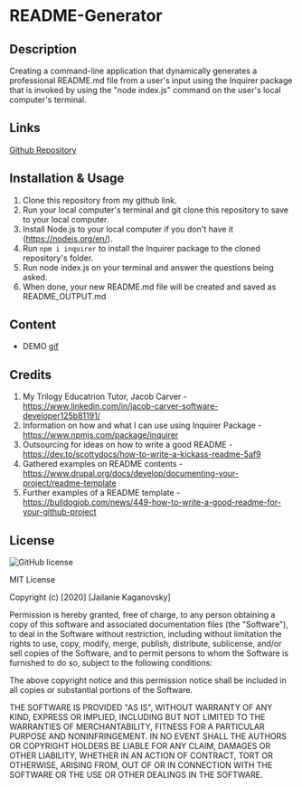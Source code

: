# README-Generator

## Description
Creating a command-line application that dynamically generates a professional README.md file from a user's input using the Inquirer package that is invoked by using the "node index.js" command on the user's local computer's terminal.

## Links
[Github Repository](https://github.com/jkaganovsky/README-Generator)

## Installation & Usage
1. Clone this repository from my github link.
1. Run your local computer's terminal and git clone this repository to save to your local computer.
1. Install Node.js to your local computer if you don't have it (https://nodejs.org/en/).
1. Run `npm i inquirer` to install the Inquirer package to the cloned repository's folder.
1. Run node index.js on your terminal and answer the questions being asked.
1. When done, your new README.md file will be created and saved as README_OUTPUT.md

## Content
* DEMO
    [gif](./assets/images/README.gif)

## Credits
1. My Trilogy Educatrion Tutor, Jacob Carver - https://www.linkedin.com/in/jacob-carver-software-developer125b81191/
1. Information on how and what I can use using Inquirer Package - https://www.npmjs.com/package/inquirer
1. Outsourcing for ideas on how to write a good README - https://dev.to/scottydocs/how-to-write-a-kickass-readme-5af9
1. Gathered examples on README contents - https://www.drupal.org/docs/develop/documenting-your-project/readme-template
1. Further examples of a README template - https://bulldogjob.com/news/449-how-to-write-a-good-readme-for-your-github-project

## License
![GitHub license](https://img.shields.io/badge/license-MIT-blue.svg)

MIT License

Copyright (c) [2020] [Jailanie Kaganovsky]

Permission is hereby granted, free of charge, to any person obtaining a copy
of this software and associated documentation files (the "Software"), to deal
in the Software without restriction, including without limitation the rights
to use, copy, modify, merge, publish, distribute, sublicense, and/or sell
copies of the Software, and to permit persons to whom the Software is
furnished to do so, subject to the following conditions:

The above copyright notice and this permission notice shall be included in all
copies or substantial portions of the Software.

THE SOFTWARE IS PROVIDED "AS IS", WITHOUT WARRANTY OF ANY KIND, EXPRESS OR
IMPLIED, INCLUDING BUT NOT LIMITED TO THE WARRANTIES OF MERCHANTABILITY,
FITNESS FOR A PARTICULAR PURPOSE AND NONINFRINGEMENT. IN NO EVENT SHALL THE
AUTHORS OR COPYRIGHT HOLDERS BE LIABLE FOR ANY CLAIM, DAMAGES OR OTHER
LIABILITY, WHETHER IN AN ACTION OF CONTRACT, TORT OR OTHERWISE, ARISING FROM,
OUT OF OR IN CONNECTION WITH THE SOFTWARE OR THE USE OR OTHER DEALINGS IN THE
SOFTWARE.